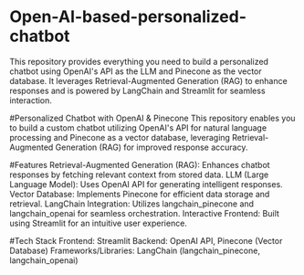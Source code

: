 # Open-AI-based-personalized-chatbot
This repository provides everything you need to build a personalized chatbot using OpenAI's API as the LLM and Pinecone as the vector database. It leverages Retrieval-Augmented Generation (RAG) to enhance responses and is powered by LangChain and Streamlit for seamless interaction.

#Personalized Chatbot with OpenAI & Pinecone
This repository enables you to build a custom chatbot utilizing OpenAI's API for natural language processing and Pinecone as a vector database, leveraging Retrieval-Augmented Generation (RAG) for improved response accuracy.

#Features
Retrieval-Augmented Generation (RAG): Enhances chatbot responses by fetching relevant context from stored data.
LLM (Large Language Model): Uses OpenAI API for generating intelligent responses.
Vector Database: Implements Pinecone for efficient data storage and retrieval.
LangChain Integration: Utilizes langchain_pinecone and langchain_openai for seamless orchestration.
Interactive Frontend: Built using Streamlit for an intuitive user experience.

#Tech Stack
Frontend: Streamlit
Backend: OpenAI API, Pinecone (Vector Database)
Frameworks/Libraries: LangChain (langchain_pinecone, langchain_openai)
